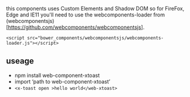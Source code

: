 
this components uses Custom Elements and Shadow DOM so for FireFox, Edge and IE11 you'll need to use the webcomponents-loader from (webcomponentsjs)[https://github.com/webcomponents/webcomponentsjs].

    <script src="bower_components/webcomponentsjs/webcomponents-loader.js"></script>
## useage 

* npm install web-component-xtoast
* import ‘path to web-component-xtoast’
* `<x-toast open >hello world</web-xtoast>`